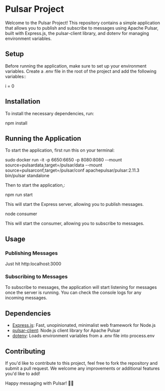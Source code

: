 # Pulsar Project

Welcome to the Pulsar Project! This repository contains a simple application that allows you to publish and subscribe to messages using Apache Pulsar, built with Express.js, the pulsar-client library, and dotenv for managing environment variables.

## Setup

Before running the application, make sure to set up your environment variables. Create a .env file in the root of the project and add the following variables::

i = 0


## Installation

To install the necessary dependencies, run:

npm install


## Running the Application
To start the application, first run this on your terminal:

sudo docker run -it -p 6650:6650 -p 8080:8080 --mount source=pulsardata,target=/pulsar/data --mount source=pulsarconf,target=/pulsar/conf apachepulsar/pulsar:2.11.3 bin/pulsar standalone 

Then to start the application,:

npm run start

This will start the Express server, allowing you to publish messages.

node consumer

This will start the consumer, allowing you to subscribe to messages.






## Usage

### Publishing Messages

Just hit http:localhost:3000


### Subscribing to Messages

To subscribe to messages, the application will start listening for messages once the server is running. You can check the console logs for any incoming messages.

## Dependencies

- [Express.js](https://expressjs.com/): Fast, unopinionated, minimalist web framework for Node.js
- [pulsar-client](https://pulsar.apache.org/docs/en/client-libraries-nodejs/): Node.js client library for Apache Pulsar
- [dotenv](https://www.npmjs.com/package/dotenv): Loads environment variables from a .env file into process.env

## Contributing

If you'd like to contribute to this project, feel free to fork the repository and submit a pull request. We welcome any improvements or additional features you'd like to add!

Happy messaging with Pulsar! 🚀🌟
